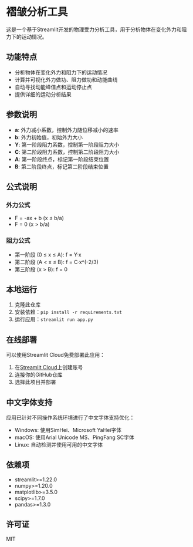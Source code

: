 # 褶皱分析工具

这是一个基于Streamlit开发的物理受力分析工具，用于分析物体在变化外力和阻力下的运动情况。

## 功能特点

- 分析物体在变化外力和阻力下的运动情况
- 计算并可视化外力做功、阻力做功和动能曲线
- 自动寻找动能峰值点和运动停止点
- 提供详细的运动分析结果

## 参数说明

- **a**: 外力减小系数，控制外力随位移减小的速率
- **b**: 外力初始值，初始外力大小
- **Y**: 第一阶段阻力系数，控制第一阶段阻力大小
- **C**: 第二阶段阻力系数，控制第二阶段阻力大小
- **A**: 第一阶段终点，标记第一阶段结束位置
- **B**: 第二阶段终点，标记第二阶段结束位置

## 公式说明

### 外力公式
- F = -ax + b (x ≤ b/a)
- F = 0 (x > b/a)

### 阻力公式
- 第一阶段 (0 ≤ x ≤ A): f = Y·x
- 第二阶段 (A < x ≤ B): f = C·x^(-2/3)
- 第三阶段 (x > B): f = 0

## 本地运行

1. 克隆此仓库
2. 安装依赖：`pip install -r requirements.txt`
3. 运行应用：`streamlit run app.py`

## 在线部署

可以使用Streamlit Cloud免费部署此应用：

1. 在[Streamlit Cloud](https://streamlit.io/cloud)上创建账号
2. 连接你的GitHub仓库
3. 选择此项目并部署

## 中文字体支持

应用已针对不同操作系统环境进行了中文字体支持优化：

- Windows: 使用SimHei、Microsoft YaHei字体
- macOS: 使用Arial Unicode MS、PingFang SC字体
- Linux: 自动检测并使用可用的中文字体

## 依赖项

- streamlit>=1.22.0
- numpy>=1.20.0
- matplotlib>=3.5.0
- scipy>=1.7.0
- pandas>=1.3.0

## 许可证

MIT 